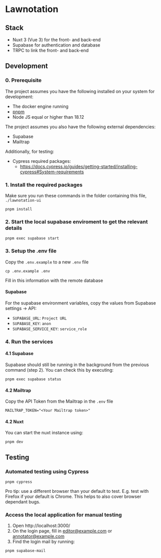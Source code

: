 # Lawnotation

## Stack

- Nuxt 3 (Vue 3) for the front- and back-end
- Supabase for authentication and database
- TRPC to link the front- and back-end

## Development

### 0. Prerequisite

The project assumes you have the following installed on your system for development:

- The docker engine running
- [pnpm](https://pnpm.io/)
- Node JS equal or higher than 18.12


The project assumes you also have the following external dependencies:
- Supabase
- Mailtrap

Additionally, for testing:

- Cypress required packages:
  - https://docs.cypress.io/guides/getting-started/installing-cypress#System-requirements

### 1. Install the required packages

Make sure you run these commands in the folder containing this file, `./lawnotation-ui`

```
pnpm install
```

### 2. Start the local supabase enviroment to get the relevant details

```
pnpm exec supabase start
```

### 3. Setup the .env file

Copy the `.env.example` to a new `.env` file

```
cp .env.example .env
```

Fill in this information with the remote database

#### Supabase

For the supabase environment variables, copy the values from Supabase settings -> API:

- `SUPABASE_URL`: `Project URL`
- `SUPABASE_KEY`: `anon`
- `SUPABASE_SERVICE_KEY`: `service_role`

### 4. Run the services

#### 4.1 Supabase

Supabase should still be running in the background from the previous command (step 2). You can check this by executing:

```
pnpm exec supabase status
```

#### 4.2 Mailtrap

Copy the API Token from the Mailtrap in the `.env` file

```
MAILTRAP_TOKEN="<Your Mailtrap token>"
```

#### 4.2 Nuxt

You can start the nuxt instance using:

```
pnpm dev
```

## Testing

### Automated testing using Cypress

```
pnpm cypress
```

Pro tip: use a different browser than your default to test. E.g. test with Firefox if your default is Chrome. This helps to also cover browser dependant bugs.

### Access the local application for manual testing

1. Open http://localhost:3000/
2. On the login page, fill in editor@example.com or annotator@example.com
3. Find the login mail by running:

```
pnpm supabase-mail
```
